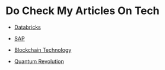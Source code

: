 # Do Check My Articles On Tech

- [Databricks](https://www.linkedin.com/posts/pratham-patil-3248a1238_databricks-dataengineering-bigdata-activity-7219010223510851584-Czop?utm_source=share&utm_medium=member_desktop)

- [SAP](https://www.linkedin.com/posts/prathamramakantpatil_sap-abap-erp-activity-7219385091968401410-hGuv?utm_source=share&utm_medium=member_desktop)

- [Blockchain Technology](https://www.linkedin.com/posts/prathamramakantpatil_blockchaintechnology-decentralization-digitaltransformation-activity-7220479407872745472-qHff?utm_source=share&utm_medium=member_desktop)

- [Quantum Revolution](https://www.linkedin.com/pulse/unveiling-quantum-revolution-beginners-guide-computing-pratham-patil-e1jcf)
